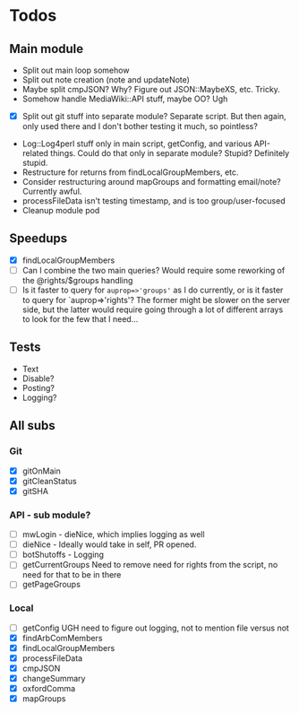 # Todos

## Main module

- Split out main loop somehow
- Split out note creation (note and updateNote)
- Maybe split cmpJSON?  Why?  Figure out JSON::MaybeXS, etc.  Tricky.
- Somehow handle MediaWiki::API stuff, maybe OO?  Ugh
- [x] Split out git stuff into separate module?  Separate script.  But then again, only used there and I don't bother testing it much, so pointless?
- Log::Log4perl stuff only in main script, getConfig, and various API-related things.  Could do that only in separate module?  Stupid?  Definitely stupid.
- Restructure for returns from findLocalGroupMembers, etc.
- Consider restructuring around mapGroups and formatting email/note?  Currently awful.
- processFileData isn't testing timestamp, and is too group/user-focused
- Cleanup module pod

## Speedups

- [x] findLocalGroupMembers
- [ ] Can I combine the two main queries?  Would require some reworking of the @rights/$groups handling
- [ ] Is it faster to query for `auprop=>'groups'` as I do currently, or is it faster to query for `auprop=>'rights'?  The former might be slower on the server side, but the latter would require going through a lot of different arrays to look for the few that I need...

## Tests

- Text
- Disable?
- Posting?
- Logging?

## All subs

### Git

- [x] gitOnMain
- [x] gitCleanStatus
- [x] gitSHA

### API - sub module?

- [ ] mwLogin - dieNice, which implies logging as well
- [ ] dieNice - Ideally would take in self, PR opened.
- [ ] botShutoffs - Logging
- [ ] getCurrentGroups Need to remove need for rights from the script, no need for that to be in there
- [ ] getPageGroups

### Local

- [ ] getConfig UGH need to figure out logging, not to mention file versus not
- [x] findArbComMembers
- [x] findLocalGroupMembers
- [x] processFileData
- [x] cmpJSON
- [x] changeSummary
- [x] oxfordComma
- [x] mapGroups
